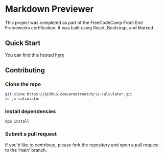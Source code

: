 # Markdown Previewer

This project was completed as part of the FreeCodeCamp Front End Frameworks certification. It was built using React, Bootstrap, and Marked. 

## Quick Start

You can find this hosted [here](https://fantastic-seahorse-e1aab3.netlify.app/)

## Contributing

### Clone the repo

```bash
git clone https://github.com/arootroatch/js-calculator.git
cd js-calculator
```

### Install dependencies
```bash
npm install
```
### Submit a pull request
If you'd like to contribute, please fork the repository and open a pull request to the 'main' branch.